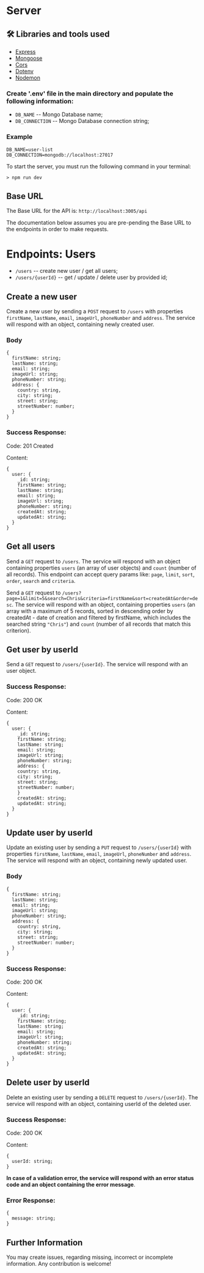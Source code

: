 # Server

## 🛠 Libraries and tools used

- [Express](https://expressjs.com/)
- [Mongoose](https://mongoosejs.com/)
- [Cors](https://github.com/expressjs/cors)
- [Dotenv](https://github.com/motdotla/dotenv)
- [Nodemon](https://github.com/remy/nodemon)


### Create '.env' file in the main directory and populate the following information:

- `DB_NAME` -- Mongo Database name;
- `DB_CONNECTION` -- Mongo Database connection string;

### Example

```
DB_NAME=user-list
DB_CONNECTION=mongodb://localhost:27017
```

To start the server, you must run the following command in your terminal:

```
> npm run dev
```

## Base URL

The Base URL for the API is: `http://localhost:3005/api`

The documentation below assumes you are pre-pending the Base URL to the endpoints in order to make requests.

# Endpoints: Users

- `/users` -- create new user / get all users;
- `/users/{userId}` -- get / update / delete user by provided id;

## Create a new user

Create a new user by sending a `POST` request to `/users` with properties `firstName`, `lastName`, `email`, `imageUrl`, `phoneNumber` and `address`. The service will respond with an object, containing newly created user.

### Body

```
{
  firstName: string;
  lastName: string;
  email: string;
  imageUrl: string;
  phoneNumber: string;
  address: {
    country: string,
    city: string;
    street: string;
    streetNumber: number;
  }
}
```

### Success Response:

Code: 201 Created

Content:

```
{
  user: {
    _id: string;
    firstName: string;
    lastName: string;
    email: string;
    imageUrl: string;
    phoneNumber: string;
    createdAt: string;
    updatedAt: string;
  }
}
```

## Get all users

Send a `GET` request to `/users`. The service will respond with an object containing properties `users` (an array of user objects) and `count` (number of all records). This endpoint can accept query params like: `page`, `limit`, `sort`, `order`, `search` and `criteria`.

Send a `GET` request to `/users?page=1&limit=5&search=Chris&criteria=firstName&sort=createdAt&order=desc`. The service will respond with an object, containing properties `users` (an array with a maximum of 5 records, sorted in descending order by createdAt - date of creation and filtered by firstName, which includes the searched string `"Chris"`) and `count` (number of all records that match this criterion).

## Get user by userId

Send a `GET` request to `/users/{userId}`. The service will respond with an user object.

### Success Response:

Code: 200 OK

Content:

```
{
  user: {
    _id: string;
    firstName: string;
    lastName: string;
    email: string;
    imageUrl: string;
    phoneNumber: string;
    address: {
    country: string,
    city: string;
    street: string;
    streetNumber: number;
    }
    createdAt: string;
    updatedAt: string;
  }
}
```

## Update user by userId

Update an existing user by sending a `PUT` request to `/users/{userId}` with properties `firstName`, `lastName`, `email`, `imageUrl`, `phoneNumber` and `address`. The service will respond with an object, containing newly updated user.

### Body

```
{
  firstName: string;
  lastName: string;
  email: string;
  imageUrl: string;
  phoneNumber: string;
  address: {
    country: string,
    city: string;
    street: string;
    streetNumber: number;
  }
}
```

### Success Response:

Code: 200 OK

Content:

```
{
  user: {
    _id: string;
    firstName: string;
    lastName: string;
    email: string;
    imageUrl: string;
    phoneNumber: string;
    createdAt: string;
    updatedAt: string;
  }
}
```

## Delete user by userId

Delete an existing user by sending a `DELETE` request to `/users/{userId}`. The service will respond with an object, containing userId of the deleted user.

### Success Response:

Code: 200 OK

Content:

```
{
  userId: string;
}
```

**In case of a validation error, the service will respond with an error status code and an object containing the error message**.

### Error Response:

```
{
  message: string;
}
```

## Further Information
You may create issues, regarding missing, incorrect or incomplete information. Any contribution is welcome!
